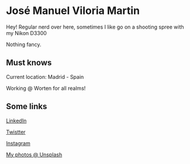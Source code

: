 # José Manuel Viloria Martin
Hey!
Regular nerd over here, sometimes I like go on a shooting spree with my Nikon D3300

Nothing fancy.

## Must knows
Current location: Madrid - Spain

Working @ Worten for all realms!

## Some links
[LinkedIn](https://www.linkedin.com/in/kbono)

[Twistter](https://www.twitter.com/anotherspanish)

[Instagram](https://www.instagram.com/josekbono)

[My photos @ Unsplash](https://unsplash.com/@josekbono)
